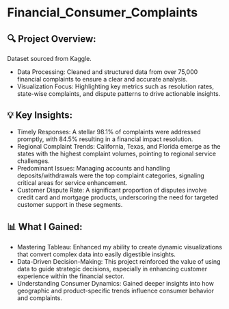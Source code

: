 # Financial_Consumer_Complaints

<h2> 🔍 Project Overview: </h2>

Dataset sourced from Kaggle.
- Data Processing: Cleaned and structured data from over 75,000 financial complaints to ensure a clear and accurate analysis.
- Visualization Focus: Highlighting key metrics such as resolution rates, state-wise complaints, and dispute patterns to drive actionable insights.

<h2> 💡 Key Insights: </h2>



- Timely Responses: A stellar 98.1% of complaints were addressed promptly, with 84.5% resulting in a financial impact resolution.
- Regional Complaint Trends: California, Texas, and Florida emerge as the states with the highest complaint volumes, pointing to regional service challenges.
- Predominant Issues: Managing accounts and handling deposits/withdrawals were the top complaint categories, signaling critical areas for service enhancement.
- Customer Dispute Rate: A significant proportion of disputes involve credit card and mortgage products, underscoring the need for targeted customer support in these segments.

<h2> 📊 What I Gained: </h2>


- Mastering Tableau: Enhanced my ability to create dynamic visualizations that convert complex data into easily digestible insights.
- Data-Driven Decision-Making: This project reinforced the value of using data to guide strategic decisions, especially in enhancing customer experience within the financial sector.
- Understanding Consumer Dynamics: Gained deeper insights into how geographic and product-specific trends influence consumer behavior and complaints.
